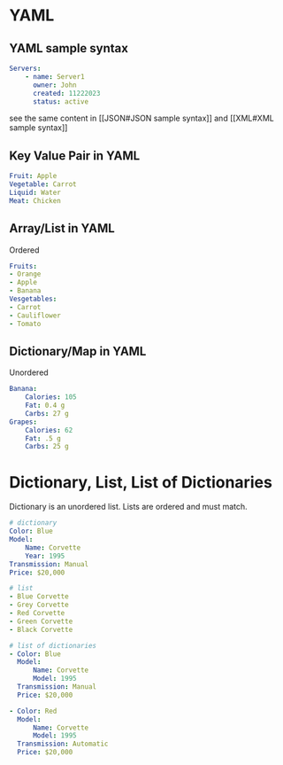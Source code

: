 # YAML
## YAML sample syntax
```yml
Servers:
	- name: Server1
	  owner: John
	  created: 11222023
	  status: active
```
see the same content in [[JSON#JSON sample syntax]] and [[XML#XML sample syntax]]

## Key Value Pair in YAML
```yml
Fruit: Apple
Vegetable: Carrot
Liquid: Water
Meat: Chicken
```

## Array/List in YAML
Ordered
```yml
Fruits: 
- Orange
- Apple
- Banana
Vesgetables:
- Carrot
- Cauliflower
- Tomato
```

## Dictionary/Map in YAML
Unordered
```yml
Banana:
	Calories: 105
	Fat: 0.4 g
	Carbs: 27 g
Grapes:
	Calories: 62
	Fat: .5 g
	Carbs: 25 g
```

# Dictionary, List, List of Dictionaries
Dictionary is an unordered list. 
Lists are ordered and must match. 
```yml
# dictionary
Color: Blue
Model:
	Name: Corvette
	Year: 1995
Transmission: Manual
Price: $20,000

# list
- Blue Corvette
- Grey Corvette
- Red Corvette
- Green Corvette
- Black Corvette

# list of dictionaries
- Color: Blue
  Model:
	  Name: Corvette
	  Model: 1995
  Transmission: Manual
  Price: $20,000

- Color: Red
  Model:
	  Name: Corvette
	  Model: 1995
  Transmission: Automatic
  Price: $20,000
```